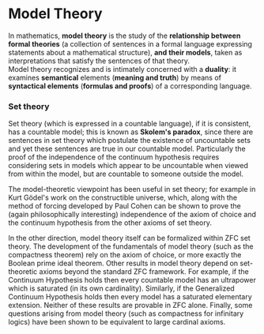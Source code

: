 # Model Theory

In mathematics, **model theory** is the study of the **relationship between formal theories** (a collection of sentences in a formal language expressing statements about a mathematical structure), **and their models**, taken as interpretations that satisfy the sentences of that theory.  
Model theory recognizes and is intimately concerned with a **duality**: it examines **semantical** elements (**meaning and truth**) by means of **syntactical elements** (**formulas and proofs**) of a corresponding language.

### Set theory
Set theory (which is expressed in a countable language), if it is consistent, has a countable model; this is known as **Skolem's paradox**, since there are sentences in set theory which postulate the existence of uncountable sets and yet these sentences are true in our countable model. Particularly the proof of the independence of the continuum hypothesis requires considering sets in models which appear to be uncountable when viewed from within the model, but are countable to someone outside the model.

The model-theoretic viewpoint has been useful in set theory; for example in Kurt Gödel's work on the constructible universe, which, along with the method of forcing developed by Paul Cohen can be shown to prove the (again philosophically interesting) independence of the axiom of choice and the continuum hypothesis from the other axioms of set theory.

In the other direction, model theory itself can be formalized within ZFC set theory. The development of the fundamentals of model theory (such as the compactness theorem) rely on the axiom of choice, or more exactly the Boolean prime ideal theorem. Other results in model theory depend on set-theoretic axioms beyond the standard ZFC framework. For example, if the Continuum Hypothesis holds then every countable model has an ultrapower which is saturated (in its own cardinality). Similarly, if the Generalized Continuum Hypothesis holds then every model has a saturated elementary extension. Neither of these results are provable in ZFC alone. Finally, some questions arising from model theory (such as compactness for infinitary logics) have been shown to be equivalent to large cardinal axioms. 